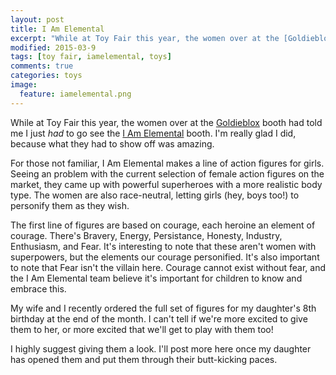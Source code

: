 ```yaml
---
layout: post
title: I Am Elemental
excerpt: "While at Toy Fair this year, the women over at the [Goldieblox](http://goldieblox.com) booth had told me I just *had* to go see the [I Am Elemental](http://iamelemental.com) booth. I'm really glad I did, because what they had to show off was amazing."
modified: 2015-03-9
tags: [toy fair, iamelemental, toys]
comments: true
categories: toys
image:
  feature: iamelemental.png
---
```


While at Toy Fair this year, the women over at the [Goldieblox](http://goldieblox.com) booth had told me I just *had* to go see the [I Am Elemental](http://iamelemental.com) booth. I'm really glad I did, because what they had to show off was amazing.

For those not familiar, I Am Elemental makes a line of action figures for girls. Seeing an problem with the current selection of female action figures on the market, they came up with powerful superheroes with a more realistic body type. The women are also race-neutral, letting girls (hey, boys too!) to personify them as they wish.

The first line of figures are based on courage, each heroine an element of courage. There's Bravery, Energy, Persistance, Honesty, Industry, Enthusiasm, and Fear. It's interesting to note that these aren't women with superpowers, but the elements our courage personified. It's also important to note that Fear isn't the villain here. Courage cannot exist without fear, and the I Am Elemental team believe it's important for children to know and embrace this.

My wife and I recently ordered the full set of figures for my daughter's 8th birthday at the end of the month. I can't tell if we're more excited to give them to her, or more excited that we'll get to play with them too!

I highly suggest giving them a look. I'll post more here once my daughter has opened them and put them through their butt-kicking paces.
